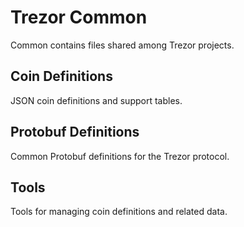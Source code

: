 # Trezor Common

Common contains files shared among Trezor projects.

## Coin Definitions

JSON coin definitions and support tables.

## Protobuf Definitions

Common Protobuf definitions for the Trezor protocol.

## Tools 

Tools for managing coin definitions and related data.
